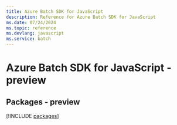```yaml
---
title: Azure Batch SDK for JavaScript
description: Reference for Azure Batch SDK for JavaScript
ms.date: 07/24/2024
ms.topic: reference
ms.devlang: javascript
ms.service: batch
---
```

# Azure Batch SDK for JavaScript - preview
## Packages - preview
[!INCLUDE [packages](batch-index.md)]